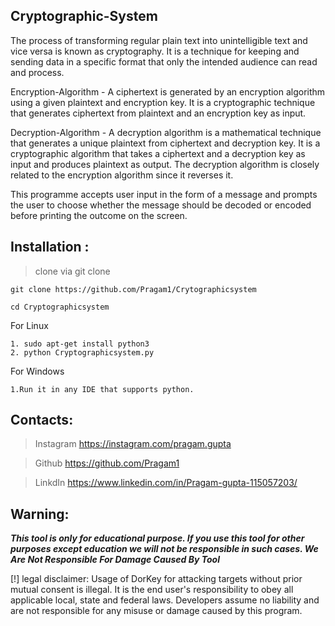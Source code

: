 ## Cryptographic-System
The process of transforming regular plain text into unintelligible text and vice versa is known as cryptography. It is a technique for keeping and sending data in a specific format that only the intended audience can read and process.

Encryption-Algorithm - A ciphertext is generated by an encryption algorithm using a given plaintext and encryption key. It is a cryptographic technique that generates ciphertext from plaintext and an encryption key as input.

Decryption-Algorithm - A decryption algorithm is a mathematical technique that generates a unique plaintext from ciphertext and decryption key. It is a cryptographic algorithm that takes a ciphertext and a decryption key as input and produces plaintext as output. The decryption algorithm is closely related to the encryption algorithm since it reverses it.

This programme accepts user input in the form of a message and prompts the user to choose whether the message should be decoded or encoded before printing the outcome on the screen.


## Installation :

>clone via git clone

```
git clone https://github.com/Pragam1/Crytographicsystem
```
```
cd Cryptographicsystem
```
For Linux
```
1. sudo apt-get install python3
2. python Cryptographicsystem.py
```
For Windows
```
1.Run it in any IDE that supports python.
```
## Contacts:

>Instagram
https://instagram.com/pragam.gupta

>Github
https://github.com/Pragam1

>LinkdIn
https://www.linkedin.com/in/Pragam-gupta-115057203/

## Warning:

***This tool is only for educational purpose. If you use this tool for other purposes except education we will not be responsible in such cases. We Are Not Responsible For Damage Caused By Tool***

[!] legal disclaimer: Usage of DorKey for attacking targets without prior mutual consent is illegal. It is the end user's responsibility to obey all applicable local, state and federal laws. Developers assume no liability and are not responsible for any misuse or damage caused by this program.
